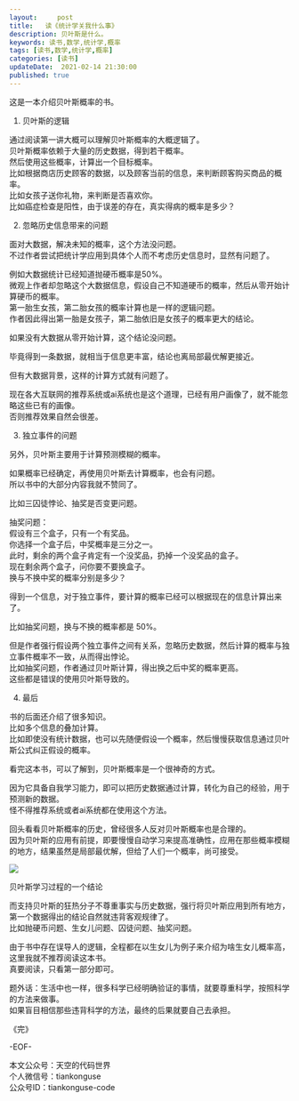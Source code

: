 ```yaml
---   
layout:     post  
title:   读《统计学关我什么事》
description: 贝叶斯是什么。       
keywords: 读书,数学,统计学,概率  
tags: [读书,数学,统计学,概率]    
categories: [读书]  
updateDate:  2021-02-14 21:30:00  
published: true  
---  
```


 
这是一本介绍贝叶斯概率的书。  


1. 贝叶斯的逻辑  


通过阅读第一讲大概可以理解贝叶斯概率的大概逻辑了。  
贝叶斯概率依赖于大量的历史数据，得到若干概率。  
然后使用这些概率，计算出一个目标概率。  
比如根据商店历史顾客的数据，以及顾客当前的信息，来判断顾客购买商品的概率。  
比如女孩子送你礼物，来判断是否喜欢你。  
比如癌症检查是阳性，由于误差的存在，真实得病的概率是多少？  


2. 忽略历史信息带来的问题  


面对大数据，解决未知的概率，这个方法没问题。  
不过作者尝试把统计学应用到具体个人而不考虑历史信息时，显然有问题了。  


例如大数据统计已经知道抛硬币概率是50%。  
微观上作者却忽略这个大数据信息，假设自己不知道硬币的概率，然后从零开始计算硬币的概率。  
第一胎生女孩，第二胎女孩的概率计算也是一样的逻辑问题。  
作者因此得出第一胎是女孩子，第二胎依旧是女孩子的概率更大的结论。  


如果没有大数据从零开始计算，这个结论没问题。  


毕竟得到一条数据，就相当于信息更丰富，结论也离局部最优解更接近。  


但有大数据背景，这样的计算方式就有问题了。  


现在各大互联网的推荐系统或ai系统也是这个道理，已经有用户画像了，就不能忽略这些已有的画像。  
否则推荐效果自然会很差。  


3. 独立事件的问题  


另外，贝叶斯主要用于计算预测模糊的概率。  


如果概率已经确定，再使用贝叶斯去计算概率，也会有问题。  
所以书中的大部分内容我就不赞同了。  


比如三囚徒悖论、抽奖是否变更问题。  


抽奖问题：  
假设有三个盒子，只有一个有奖品。  
你选择一个盒子后，中奖概率是三分之一。  
此时，剩余的两个盒子肯定有一个没奖品，扔掉一个没奖品的盒子。  
现在剩余两个盒子，问你要不要换盒子。  
换与不换中奖的概率分别是多少？  


得到一个信息，对于独立事件，要计算的概率已经可以根据现在的信息计算出来了。  


比如抽奖问题，换与不换的概率都是 50%。  


但是作者强行假设两个独立事件之间有关系，忽略历史数据，然后计算的概率与独立事件概率不一致，从而得出悖论。  
比如抽奖问题，作者通过贝叶斯计算，得出换之后中奖的概率更高。  
这些都是错误的使用贝叶斯导致的。  


4. 最后  


书的后面还介绍了很多知识。  
比如多个信息的叠加计算。  
比如即使没有统计数据，也可以先随便假设一个概率，然后慢慢获取信息通过贝叶斯公式纠正假设的概率。  


看完这本书，可以了解到，贝叶斯概率是一个很神奇的方式。  


因为它具备自我学习能力，即可以把历史数据通过计算，转化为自己的经验，用于预测新的数据。  
怪不得推荐系统或者ai系统都在使用这个方法。  


回头看看贝叶斯概率的历史，曾经很多人反对贝叶斯概率也是合理的。  
因为贝叶斯的应用有前提，即要慢慢自动学习来提高准确性，应用在那些概率模糊的地方，结果虽然是局部最优解，但给了人们一个概率，尚可接受。  


![](https://mmbiz.qpic.cn/mmbiz_jpg/ibIkTFicotcCaxr4ZrALia8fEO0EeoFAibvXicxoPZ3hRJdaZdfQyicfiaqicgqn0R8wINUUJds8VUJseuoIw5UICfE8Bw/640?wx_fmt=jpeg&tp=webp&wxfrom=5&wx_lazy=1&wx_co=1)


贝叶斯学习过程的一个结论  


而支持贝叶斯的狂热分子不尊重事实与历史数据，强行将贝叶斯应用到所有地方，第一个数据得出的结论自然就违背客观规律了。  
比如抛硬币问题、生女儿问题、囚徒问题、抽奖问题。  


由于书中存在误导人的逻辑，全程都在以生女儿为例子来介绍为啥生女儿概率高，这里我就不推荐阅读这本书。  
真要阅读，只看第一部分即可。  


题外话：生活中也一样，很多科学已经明确验证的事情，就要尊重科学，按照科学的方法来做事。  
如果盲目相信那些违背科学的方法，最终的后果就要自己去承担。  



《完》  


-EOF-  



本文公众号：天空的代码世界  
个人微信号：tiankonguse  
公众号ID：tiankonguse-code  
  

